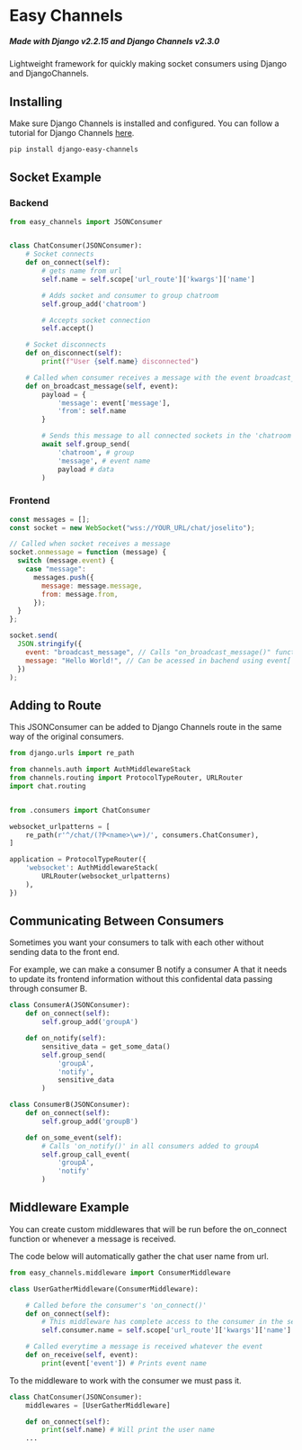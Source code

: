 # Easy Channels

##### Made with Django v2.2.15 and Django Channels v2.3.0

Lightweight framework for quickly making socket consumers using Django and DjangoChannels.

## Installing

Make sure Django Channels is installed and configured.
You can follow a tutorial for Django Channels <a href="https://channels.readthedocs.io/en/latest/tutorial/part_1.html">here</a>.

```bash
pip install django-easy-channels
```

## Socket Example

### Backend

```python
from easy_channels import JSONConsumer


class ChatConsumer(JSONConsumer):
    # Socket connects
    def on_connect(self):
        # gets name from url
        self.name = self.scope['url_route']['kwargs']['name']

        # Adds socket and consumer to group chatroom
        self.group_add('chatroom')

        # Accepts socket connection
        self.accept()

    # Socket disconnects
    def on_disconnect(self):
        print(f"User {self.name} disconnected")

    # Called when consumer receives a message with the event broadcast_message
    def on_broadcast_message(self, event):
        payload = {
            'message': event['message'],
            'from': self.name
        }

        # Sends this message to all connected sockets in the 'chatroom' group (not consumers)
        await self.group_send(
            'chatroom', # group
            'message', # event name
            payload # data
        )
```

### Frontend

```js
const messages = [];
const socket = new WebSocket("wss://YOUR_URL/chat/joselito");

// Called when socket receives a message
socket.onmessage = function (message) {
  switch (message.event) {
    case "message":
      messages.push({
        message: message.message,
        from: message.from,
      });
  }
};

socket.send(
  JSON.stringify({
    event: "broadcast_message", // Calls "on_broadcast_message()" function in consumer
    message: "Hello World!", // Can be acessed in bachend using event['message']
  })
);
```

## Adding to Route

This JSONConsumer can be added to Django Channels route in the same way of the original consumers.

```python
from django.urls import re_path

from channels.auth import AuthMiddlewareStack
from channels.routing import ProtocolTypeRouter, URLRouter
import chat.routing


from .consumers import ChatConsumer

websocket_urlpatterns = [
    re_path(r'^/chat/(?P<name>\w+)/', consumers.ChatConsumer),
]

application = ProtocolTypeRouter({
    'websocket': AuthMiddlewareStack(
        URLRouter(websocket_urlpatterns)
    ),
})

```

## Communicating Between Consumers

Sometimes you want your consumers to talk with each other without sending data to the front end.

For example, we can make a consumer B notify a consumer A that it needs to update its frontend information without this confidental data passing through consumer B.

```python
class ConsumerA(JSONConsumer):
    def on_connect(self):
        self.group_add('groupA')

    def on_notify(self):
        sensitive_data = get_some_data()
        self.group_send(
            'groupA',
            'notify',
            sensitive_data
        )

class ConsumerB(JSONConsumer):
    def on_connect(self):
        self.group_add('groupB')

    def on_some_event(self):
        # Calls 'on_notify()' in all consumers added to groupA
        self.group_call_event(
            'groupA',
            'notify'
        )
```

## Middleware Example

You can create custom middlewares that will be run before the on_connect function or whenever a message is received.

The code below will automatically gather the chat user name from url.

```python
from easy_channels.middleware import ConsumerMiddleware

class UserGatherMiddleware(ConsumerMiddleware):

    # Called before the consumer's 'on_connect()'
    def on_connect(self):
        # This middleware has complete access to the consumer in the self.consumer attribute
        self.consumer.name = self.scope['url_route']['kwargs']['name']

    # Called everytime a message is received whatever the event
    def on_receive(self, event):
        print(event['event']) # Prints event name

```

To the middleware to work with the consumer we must pass it.

```python
class ChatConsumer(JSONConsumer):
    middlewares = [UserGatherMiddleware]

    def on_connect(self):
        print(self.name) # Will print the user name
    ...
```
